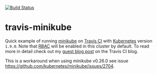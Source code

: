 [![Build Status](https://travis-ci.org/LiliC/travis-minikube.svg?branch=master)](https://travis-ci.org/LiliC/travis-minikube)

# travis-minikube

Quick example of running [minikube](https://github.com/kubernetes/minikube) on [Travis CI](https://travis-ci.org/) with [Kubernetes](https://github.com/kubernetes/kubernetes) version `1.9.0`. Note that [RBAC](https://kubernetes.io/docs/admin/authorization/rbac/) will be enabled in this cluster by default.
To read more in detail check out my [guest blog post](https://blog.travis-ci.com/2017-10-26-running-kubernetes-on-travis-ci-with-minikube) on the Travis CI blog.

This is a workaround when using minikube v0.26.0 see issue https://github.com/kubernetes/minikube/issues/2704.
